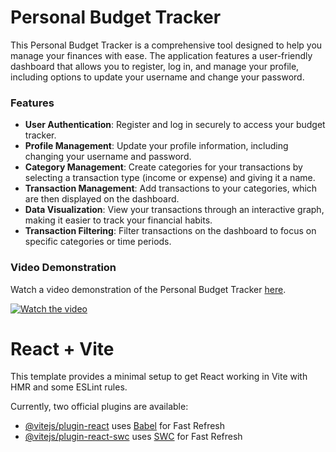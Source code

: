 # Personal Budget Tracker

This Personal Budget Tracker is a comprehensive tool designed to help you manage your finances with ease. The application features a user-friendly dashboard that allows you to register, log in, and manage your profile, including options to update your username and change your password.

### Features
- **User Authentication**: Register and log in securely to access your budget tracker.
- **Profile Management**: Update your profile information, including changing your username and password.
- **Category Management**: Create categories for your transactions by selecting a transaction type (income or expense) and giving it a name.
- **Transaction Management**: Add transactions to your categories, which are then displayed on the dashboard.
- **Data Visualization**: View your transactions through an interactive graph, making it easier to track your financial habits.
- **Transaction Filtering**: Filter transactions on the dashboard to focus on specific categories or time periods.

### Video Demonstration
Watch a video demonstration of the Personal Budget Tracker [here](https://drive.google.com/file/d/1BU242ouLkOgG87qHLpv2wI_f74givTDW/view?usp=sharing).

[![Watch the video](path-to-your-thumbnail-image.png)](https://drive.google.com/file/d/1BU242ouLkOgG87qHLpv2wI_f74givTDW/view?usp=sharing)




# React + Vite

This template provides a minimal setup to get React working in Vite with HMR and some ESLint rules.

Currently, two official plugins are available:

- [@vitejs/plugin-react](https://github.com/vitejs/vite-plugin-react/blob/main/packages/plugin-react/README.md) uses [Babel](https://babeljs.io/) for Fast Refresh
- [@vitejs/plugin-react-swc](https://github.com/vitejs/vite-plugin-react-swc) uses [SWC](https://swc.rs/) for Fast Refresh
